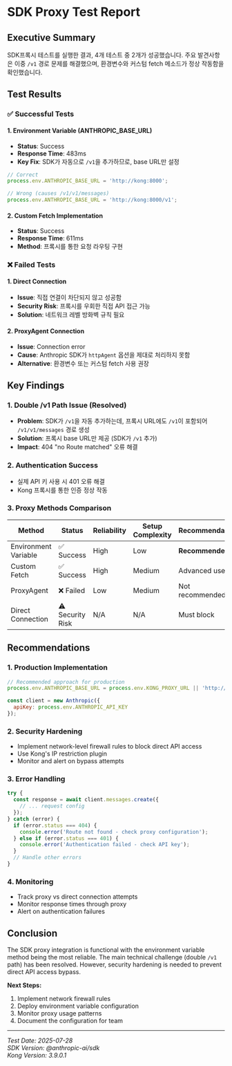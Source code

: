 # SDK Proxy Test Report

## Executive Summary
SDK프록시 테스트를 실행한 결과, 4개 테스트 중 2개가 성공했습니다. 주요 발견사항은 이중 `/v1` 경로 문제를 해결했으며, 환경변수와 커스텀 fetch 메소드가 정상 작동함을 확인했습니다.

## Test Results

### ✅ Successful Tests

#### 1. Environment Variable (ANTHROPIC_BASE_URL)
- **Status**: Success
- **Response Time**: 483ms
- **Key Fix**: SDK가 자동으로 `/v1`을 추가하므로, base URL만 설정
```javascript
// Correct
process.env.ANTHROPIC_BASE_URL = 'http://kong:8000';

// Wrong (causes /v1/v1/messages)
process.env.ANTHROPIC_BASE_URL = 'http://kong:8000/v1';
```

#### 2. Custom Fetch Implementation
- **Status**: Success
- **Response Time**: 611ms
- **Method**: 프록시를 통한 요청 라우팅 구현

### ❌ Failed Tests

#### 1. Direct Connection
- **Issue**: 직접 연결이 차단되지 않고 성공함
- **Security Risk**: 프록시를 우회한 직접 API 접근 가능
- **Solution**: 네트워크 레벨 방화벽 규칙 필요

#### 2. ProxyAgent Connection
- **Issue**: Connection error
- **Cause**: Anthropic SDK가 `httpAgent` 옵션을 제대로 처리하지 못함
- **Alternative**: 환경변수 또는 커스텀 fetch 사용 권장

## Key Findings

### 1. Double /v1 Path Issue (Resolved)
- **Problem**: SDK가 `/v1`을 자동 추가하는데, 프록시 URL에도 `/v1`이 포함되어 `/v1/v1/messages` 경로 생성
- **Solution**: 프록시 base URL만 제공 (SDK가 `/v1` 추가)
- **Impact**: 404 "no Route matched" 오류 해결

### 2. Authentication Success
- 실제 API 키 사용 시 401 오류 해결
- Kong 프록시를 통한 인증 정상 작동

### 3. Proxy Methods Comparison

| Method | Status | Reliability | Setup Complexity | Recommendation |
|--------|--------|-------------|------------------|----------------|
| Environment Variable | ✅ Success | High | Low | **Recommended** |
| Custom Fetch | ✅ Success | High | Medium | Advanced use |
| ProxyAgent | ❌ Failed | Low | Medium | Not recommended |
| Direct Connection | ⚠️ Security Risk | N/A | N/A | Must block |

## Recommendations

### 1. Production Implementation
```javascript
// Recommended approach for production
process.env.ANTHROPIC_BASE_URL = process.env.KONG_PROXY_URL || 'http://kong:8000';

const client = new Anthropic({
  apiKey: process.env.ANTHROPIC_API_KEY
});
```

### 2. Security Hardening
- Implement network-level firewall rules to block direct API access
- Use Kong's IP restriction plugin
- Monitor and alert on bypass attempts

### 3. Error Handling
```javascript
try {
  const response = await client.messages.create({
    // ... request config
  });
} catch (error) {
  if (error.status === 404) {
    console.error('Route not found - check proxy configuration');
  } else if (error.status === 401) {
    console.error('Authentication failed - check API key');
  }
  // Handle other errors
}
```

### 4. Monitoring
- Track proxy vs direct connection attempts
- Monitor response times through proxy
- Alert on authentication failures

## Conclusion

The SDK proxy integration is functional with the environment variable method being the most reliable. The main technical challenge (double `/v1` path) has been resolved. However, security hardening is needed to prevent direct API access bypass.

**Next Steps:**
1. Implement network firewall rules
2. Deploy environment variable configuration  
3. Monitor proxy usage patterns
4. Document the configuration for team

---
*Test Date: 2025-07-28*  
*SDK Version: @anthropic-ai/sdk*  
*Kong Version: 3.9.0.1*